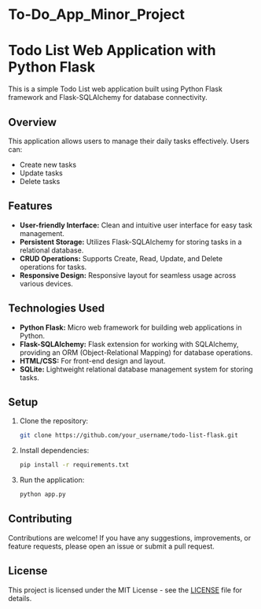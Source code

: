 # To-Do_App_Minor_Project

# Todo List Web Application with Python Flask

This is a simple Todo List web application built using Python Flask framework and Flask-SQLAlchemy for database connectivity.

## Overview

This application allows users to manage their daily tasks effectively. Users can:

- Create new tasks
- Update tasks
- Delete tasks

## Features

- **User-friendly Interface:** Clean and intuitive user interface for easy task management.
- **Persistent Storage:** Utilizes Flask-SQLAlchemy for storing tasks in a relational database.
- **CRUD Operations:** Supports Create, Read, Update, and Delete operations for tasks.
- **Responsive Design:** Responsive layout for seamless usage across various devices.

## Technologies Used

- **Python Flask:** Micro web framework for building web applications in Python.
- **Flask-SQLAlchemy:** Flask extension for working with SQLAlchemy, providing an ORM (Object-Relational Mapping) for database operations.
- **HTML/CSS:** For front-end design and layout.
- **SQLite:** Lightweight relational database management system for storing tasks.

## Setup

1. Clone the repository:

    ```bash
    git clone https://github.com/your_username/todo-list-flask.git
    ```

2. Install dependencies:

    ```bash
    pip install -r requirements.txt
    ```

3. Run the application:

    ```bash
    python app.py
    ```

## Contributing

Contributions are welcome! If you have any suggestions, improvements, or feature requests, please open an issue or submit a pull request.

## License

This project is licensed under the MIT License - see the [LICENSE](LICENSE) file for details.
